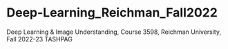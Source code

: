 # Deep-Learning_Reichman_Fall2022
Deep Learning &amp; Image Understanding, Course 3598, Reichman University, Fall 2022-23 TASHPAG
